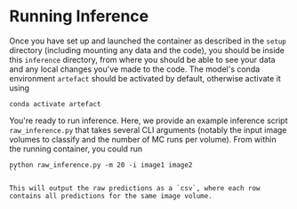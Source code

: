 # Running Inference

Once you have set up and launched the container as described in the `setup` directory (including mounting any data and the code), you should be inside this `inference` directory, from where you should be able to see your data and any local changes you've made to the code. The model's conda environment `artefact` should be activated by default, otherwise activate it using

```
conda activate artefact
```

You're ready to run inference. Here, we provide an example inference script `raw_inference.py` that takes several CLI arguments (notably the input image volumes to classify and the number of MC runs per volume). From within the running container, you could run

```
python raw_inference.py -m 20 -i image1 image2 
``

This will output the raw predictions as a `csv`, where each row contains all predictions for the same image volume.